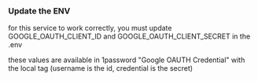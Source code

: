 ### Update the ENV

for this service to work correctly, you must update GOOGLE_OAUTH_CLIENT_ID and GOOGLE_OAUTH_CLIENT_SECRET in the .env

these values are available in 1password "Google OAUTH Credential" with the local tag (username is the id, credential is the secret)

